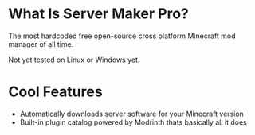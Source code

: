# What Is Server Maker Pro?
The most hardcoded free open-source cross platform Minecraft mod manager of all time.

Not yet tested on Linux or Windows yet.

# Cool Features
- Automatically downloads server software for your Minecraft version
- Built-in plugin catalog powered by Modrinth
thats basically all it does
